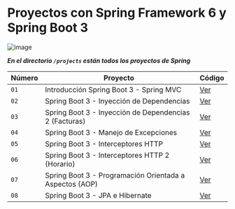 # Proyectos con Spring Framework 6 y Spring Boot 3

![image](https://github.com/dieegoludee/spring-repository/assets/127766535/cdc65a1b-45a5-493d-b953-2fccf42a447d)


***En el directorio `/projects` están todos los proyectos de Spring***

| Número  | Proyecto | Código |
| ------------- | ------------- | ------------- |
| `01`  | Introducción Spring Boot 3 - Spring MVC  | [Ver](https://github.com/dieegoludee/spring-repository/tree/main/projects/springboot-web)  |
| `02`  | Spring Boot 3 - Inyección de Dependencias  | [Ver](https://github.com/dieegoludee/spring-repository/tree/main/projects/springboot-ioc)  |
| `03`  | Spring Boot 3 - Inyección de Dependencias 2 (Facturas)  | [Ver](https://github.com/dieegoludee/spring-repository/tree/main/projects/springboot-difactura)  |
| `04`  | Spring Boot 3 - Manejo de Excepciones  | [Ver](https://github.com/dieegoludee/spring-repository/tree/main/projects/springboot-error)  |
| `05`  | Spring Boot 3 - Interceptores HTTP  | [Ver](https://github.com/dieegoludee/spring-repository/tree/main/projects/springboot-interceptor)  |
| `06`  | Spring Boot 3 - Interceptores HTTP 2 (Horario)  | [Ver](https://github.com/dieegoludee/spring-repository/tree/main/projects/springboot-horario)  |
| `07`  | Spring Boot 3 - Programación Orientada a Aspectos (AOP)  | [Ver](https://github.com/dieegoludee/spring-repository/tree/main/projects/springboot-aop)  |
| `08`  | Spring Boot 3 - JPA e Hibernate  | [Ver](https://github.com/dieegoludee/spring-repository/tree/main/projects/springboot-jpa)  |

